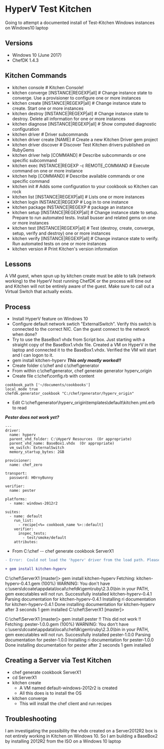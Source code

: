 # HyperV Test Kitchen

Going to attempt a documented install of Test-Kitchen Windows instances on Windows10 laptop

## Versions
* Windows 10 (June 2017)
* ChefDK 1.4.3

## Kitchen Commands
* kitchen console                                 # Kitchen Console!
* kitchen converge [INSTANCE|REGEXP|all]          # Change instance state to converge. Use a provisioner to configure one or more instances
* kitchen create [INSTANCE|REGEXP|all]            # Change instance state to create. Start one or more instances
* kitchen destroy [INSTANCE|REGEXP|all]           # Change instance state to destroy. Delete all information for one or more instances
* kitchen diagnose [INSTANCE|REGEXP|all]          # Show computed diagnostic configuration
* kitchen driver                                  # Driver subcommands
* kitchen driver create [NAME]                    # Create a new Kitchen Driver gem project
* kitchen driver discover                         # Discover Test Kitchen drivers published on RubyGems
* kitchen driver help [COMMAND]                   # Describe subcommands or one specific subcommand
* kitchen exec INSTANCE|REGEXP -c REMOTE_COMMAND  # Execute command on one or more instance
* kitchen help [COMMAND]                          # Describe available commands or one specific command
* kitchen init                                    # Adds some configuration to your cookbook so Kitchen can rock
* kitchen list [INSTANCE|REGEXP|all]              # Lists one or more instances
* kitchen login INSTANCE|REGEXP                   # Log in to one instance
* kitchen package INSTANCE|REGEXP                 # package an instance
* kitchen setup [INSTANCE|REGEXP|all]             # Change instance state to setup. Prepare to run automated tests. Install busser and related gems on one or more instances
* kitchen test [INSTANCE|REGEXP|all]              # Test (destroy, create, converge, setup, verify and destroy) one or more instances
* kitchen verify [INSTANCE|REGEXP|all]            # Change instance state to verify. Run automated tests on one or more instances
* kitchen version                                 # Print Kitchen's version information

## Lessons
A VM guest, when spun up by kitchen create must be able to talk (network working) to the HyperV host running ChefDK or the process will time out and Kitchen will not be entirely aware of the guest. Make sure to call out a Virtual Switch that actually exists.

## Process
* Install HyperV feature on Windows 10
* Configure default network swtich  "ExternalSwitch". Verify this switch is connected to the correct NIC. Can the guest connect to the network when done?
* Try to use the BaseBox1 vhdx from Script box. Just starting with a straight copy of the BaseBox1.vhdx file. Created a VM on HyperV in the laptop and connected it to the BaseBox1.vhdx. Verified the VM will start and I can logon to it.
* gem install kitchen-hyperv  ***This only mostly worked!!***
* Create folder c:\chef and c:\chef\generator
* From within c:\chef\generator,  chef generate generator hyperv_origin
* Create file c:\chef\config.rb with content
```
cookbook_path ['~/documents/cookbooks']
local_mode true
chefdk.generator_cookbook "C:/chef/generator/hyperv_origin"
```
* Edit C:\chef\generator\hyperv_origin\templates\default\kitchen.yml.erb to read


***Pester does not work yet?***

```
---
driver:
  name: hyperv
  parent_vhd_folder: C:\HyperV Resources  (Or appropriate)
  parent_vhd_name: BaseBox1.vhdx  (Or appropriate)
  vm_switch: ExternalSwitch
  memory_startup_bytes: 2GB

provisioner:
  name: chef_zero

transport:
  password: H0rnyBunny

verifier:
  name: pester

platforms:
  - name: windows-2012r2

suites:
  - name: default
    run_list:
      - recipe[<%= cookbook_name %>::default]
    verifier:
      inspec_tests:
        - test/smoke/default
    attributes:
```

* From C:\chef  --  chef generate cookbook ServerX1


```diff
- Error:  Could not load the 'hyperv' driver from the load path. Please ensure that your driver is installed as a gem or included in your Gemfile if using Bundler.
```

```diff
+ gem install kitchen-hyperv
```

C:\chef\ServerX1 [master]> gem install kitchen-hyperv
Fetching: kitchen-hyperv-0.4.1.gem (100%)
WARNING:  You don't have c:\users\dcoate\appdata\local\chefdk\gem\ruby\2.3.0\bin in your PATH,
          gem executables will not run.
Successfully installed kitchen-hyperv-0.4.1
Parsing documentation for kitchen-hyperv-0.4.1
Installing ri documentation for kitchen-hyperv-0.4.1
Done installing documentation for kitchen-hyperv after 3 seconds
1 gem installed
C:\chef\ServerX1 [master]>

C:\chef\ServerX1 [master]> gem install pester  !! This did not work !!
Fetching: pester-1.0.0.gem (100%)
WARNING:  You don't have c:\users\dcoate\appdata\local\chefdk\gem\ruby\2.3.0\bin in your PATH,
          gem executables will not run.
Successfully installed pester-1.0.0
Parsing documentation for pester-1.0.0
Installing ri documentation for pester-1.0.0
Done installing documentation for pester after 2 seconds
1 gem installed

## Creating a Server via Test Kitchen
* chef generate cookbook ServerX1
* cd ServerX1
* kitchen create
  * A VM named default-windows-2012r2 is created
  * All this does is to install the OS
* kitchen converge
  * This will install the chef client and run recipes

## Troubleshooting
I am investigating the possibility the vhdx created on a Server2012R2 box is not entirely working in Kitchen on Windows 10. So I am building a BaseBox2 by installing 2012R2 from the ISO on a Windows 10 laptop